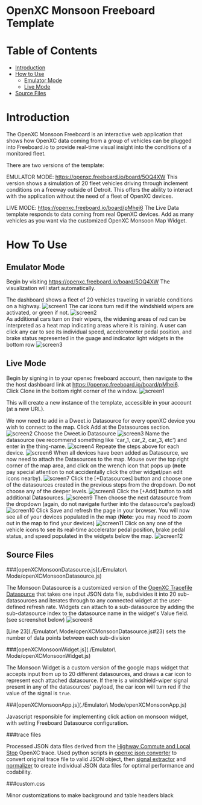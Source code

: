 OpenXC Monsoon Freeboard Template
=================================

# Table of Contents
*   [Introduction](#introduction)
*   [How to Use](#how-to-use)
	* [Emulator Mode](#emulator-mode)
	* [Live Mode](#live-mode)
*   [Source Files](#source-files)

Introduction
==========
The OpenXC Monsoon Freeboard is an interactive web application that shows how OpenXC data coming from a group of vehicles can be plugged into Freeboard.io to provide real-time visual insight into the conditions of a monitored fleet.  

There are two versions of the template:

EMULATOR MODE: 
https://openxc.freeboard.io/board/5OQ4XW 
This version shows a simulation of 20 fleet vehicles driving through inclement conditions on a freeway outside of Detroit.  This offers the ability to interact with the application without the need of a fleet of OpenXC devices.  

LIVE MODE:
https://openxc.freeboard.io/board/pMhei6
The Live Data template responds to data coming from real OpenXC devices.  Add as many vehicles as you want via the customized OpenXC Monsoon Map Widget.

How To Use
==========
Emulator Mode
------------------
Begin by visiting https://openxc.freeboard.io/board/5OQ4XW
The visualization will start automatically.

The dashboard shows a fleet of 20 vehicles traveling in variable conditions on a highway.
![screen1](./doc_images/Emulator/1.png)
The car icons turn red if the windshield wipers are activated, or green if not.
![screen2](./doc_images/Emulator/2.png)  
As additional cars turn on their wipers, the widening areas of red can be interpreted as a heat map indicating areas where it is raining.  A user can click any car to see its individual speed, accelerometer pedal position, and brake status represented in the guage and indicator light widgets in the bottom row
![screen3](./doc_images/Emulator/3.png)


Live Mode
------------------
Begin by signing in to your openxc freeboard account, then navigate to the the host dashboard link at https://openxc.freeboard.io/board/pMhei6.  
Click Clone in the bottom right corner of the window.
![screen1](./doc_images/Live/1.png)

This will create a new instance of the template, accessible in your account (at a new URL).

We now need to add in a Dweet.io Datasource for every openXC device you wish to connect to the map.  Click Add at the Datasources section.
![screen2](./doc_images/Live/2.png)
Choose the Dweet.io Datasource
![screen3](./doc_images/Live/3.png)
Name the datasource (we recommend something like 'car_1, car_2, car_3, etc') and enter in the thing-name.
![screen4](./doc_images/Live/4.png)
Repeate the steps above for each device.
![screen6](./doc_images/Live/6.png)
When all devices have been added as Datasource, we now need to attach the Datasources to the map.  Mouse over the top right corner of the map area, and click on the wrench icon that pops up (**note** pay special attention to not accidentally click the other widget/pan edit icons nearby).
![screen7](./doc_images/Live/7.png)
Click the [+Datasources] button and choose one of the datasources created in the previous steps from the dropdown.  Do not choose any of the deeper levels.
![screen8](./doc_images/Live/8.png) 
Click the [+Add] button to add additional Datasources.
![screen9](./doc_images/Live/9.png)
Then choose the next datasource from the dropdown (again, do not navigate further into the datasource's payload)   
![screen10](./doc_images/Live/10.png)
Click Save and refresh the page in your browser.  You will now see all of your devices populated in the map (**Note:** you may need to zoom out in the map to find your devices)
![screen11](./doc_images/Live/11.png)
Click on any one of the vehicle icons to see its real-time accelerator pedal position, brake pedal status, and speed populated in the widgets below the map.
![screen12](./doc_images/Live/12.png)


Source Files
------------

###[openXCMonsoonDatasource.js](./Emulator\ Mode/openXCMonsoonDatasource.js)

The Monsoon Datasource is a customized version of the [OpenXC Tracefile Datasource](../scripts/openXC-TracefileDatasource.js)  that takes one input JSON data file, subdivides it into 20 sub-datasources and iterates through to any connected widget at the user-defined refresh rate.  Widgets can attach to a sub-datasource by adding the sub-datasource index to the datasource name in the widget's Value field. (see screenshot below)
![screen8](./doc_images/8.png)

[Line 23](./Emulator\ Mode/openXCMonsoonDatasource.js#23) sets the number of data points between each sub-division


###[openXCMonsoonWidget.js](./Emulator\ Mode/openXCMonsoonWidget.js)

The Monsoon Widget is a custom version of the google maps widget that accepts input from up to 20 different datasources, and draws a car icon to represent each attached datasource.  If there is a windshield-wiper signal present in any of the datasources' payload, the car icon will turn red if the value of the signal is `true`.

###[openXCMonsoonApp.js](./Emulator\ Mode/openXCMonsoonApp.js)

Javascript responsible for implementing click action on monsoon widget, with setting Freeboard Datasource configuration.

###trace files

Processed JSON data files derived from the [Highway Commute and Local Stop](http://openxcplatform.com.s3.amazonaws.com/traces/localwithgps.json) OpenXC trace.  Used python scripts in [openxc json converter](../scripts/openxc_json_converter.py) to convert original trace file to valid JSON object, then [signal extractor](../scripts/signal_extractor.py) and [normalizer](../scripts/normalizer.py) to create individual JSON data files for optimal performance and codability.

###custom.css

Minor customizations to make background and table headers black
